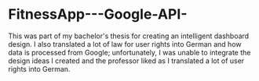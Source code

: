 # FitnessApp---Google-API-
This was part of my bachelor's thesis for creating an intelligent dashboard design. I also translated a lot of law for user rights into German and how data is processed from Google; unfortunately, I was unable to integrate the design ideas I created and the professor liked as I translated a lot of user rights into German.

